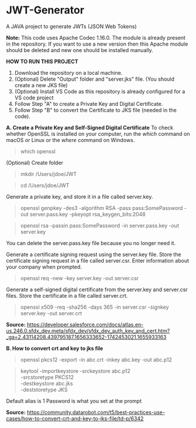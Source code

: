 # JWT-Generator
A JAVA project to generate JWTs (JSON Web Tokens)

**Note:** This code uses Apache Codec 1.16.0. The module is already present in the repository. If you want to use a new version then this Apache module should be deleted and new one should be installed manually.


**HOW TO RUN THIS PROJECT**
1. Download the repository on a local machine.
2. (Optional) Delete "Output" folder and "server.jks" file. (You should create a new JKS file)
3. (Optional) Install VS Code as this repository is already configured for a VS code project
4. Follow Step "A" to create a Private Key and Digital Certificate.
5. Follow Step "B" to convert the Certificate to JKS file (needed in the code).


**A. Create a Private Key and Self-Signed Digital Certificate**
To check whether OpenSSL is installed on your computer, run the _which_ command on macOS or Linux or the _where_ command on Windows.
> which openssl

(Optional) Create folder
> mkdir /Users/jdoe/JWT

> cd /Users/jdoe/JWT

Generate a private key, and store it in a file called server.key.
> openssl genpkey -des3 -algorithm RSA -pass pass:SomePassword -out server.pass.key -pkeyopt rsa_keygen_bits:2048

> openssl rsa -passin pass:SomePassword -in server.pass.key -out server.key

You can delete the server.pass.key file because you no longer need it.

Generate a certificate signing request using the server.key file. Store the certificate signing request in a file called server.csr. Enter information about your company when prompted.
> openssl req -new -key server.key -out server.csr

Generate a self-signed digital certificate from the server.key and server.csr files. Store the certificate in a file called server.crt.
> openssl x509 -req -sha256 -days 365 -in server.csr -signkey server.key -out server.crt

**Source:** https://developer.salesforce.com/docs/atlas.en-us.246.0.sfdx_dev.meta/sfdx_dev/sfdx_dev_auth_key_and_cert.htm?_ga=2.43114208.439795187.1656333652-1742453021.1655933163


**B. How to convert crt and key to jks file**

> openssl pkcs12 -export -in abc.crt -inkey abc.key -out abc.p12

> keytool -importkeystore -srckeystore abc.p12 \
        -srcstoretype PKCS12 \
        -destkeystore abc.jks \
        -deststoretype JKS

Default alias is 1
Password is what you set at the prompt

**Source:** https://community.datarobot.com/t5/best-practices-use-cases/how-to-convert-crt-and-key-to-jks-file/td-p/6342










